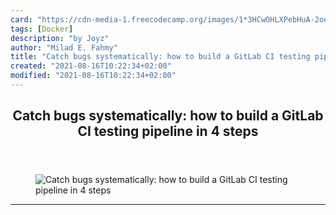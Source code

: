 ```yaml
---
card: "https://cdn-media-1.freecodecamp.org/images/1*3HCwOHLXPebHuA-2oe_FMA.jpeg"
tags: [Docker]
description: "by Joyz"
author: "Milad E. Fahmy"
title: "Catch bugs systematically: how to build a GitLab CI testing pipeline in 4 steps"
created: "2021-08-16T10:22:34+02:00"
modified: "2021-08-16T10:22:34+02:00"
---
```

<div class="site-wrapper">
<main id="site-main" class="site-main outer">
<div class="inner">
<article class="post-full post tag-docker tag-gitlab tag-testing tag-web-development tag-continuou ">
<header class="post-full-header">
<h1 class="post-full-title">Catch bugs systematically: how to build a GitLab CI testing pipeline in 4 steps</h1>
</header>
<figure class="post-full-image">
<picture>
<source media="(max-width: 700px)" sizes="1px" srcset="data:image/gif;base64,R0lGODlhAQABAIAAAAAAAP///yH5BAEAAAAALAAAAAABAAEAAAIBRAA7 1w">
<source media="(min-width: 701px)" sizes="(max-width: 800px) 400px,
(max-width: 1170px) 700px,
1400px" srcset="https://cdn-media-1.freecodecamp.org/images/1*3HCwOHLXPebHuA-2oe_FMA.jpeg 300w,
https://cdn-media-1.freecodecamp.org/images/1*3HCwOHLXPebHuA-2oe_FMA.jpeg 600w,
https://cdn-media-1.freecodecamp.org/images/1*3HCwOHLXPebHuA-2oe_FMA.jpeg 1000w,
https://cdn-media-1.freecodecamp.org/images/1*3HCwOHLXPebHuA-2oe_FMA.jpeg 2000w">
<img onerror="this.style.display='none'" src="https://cdn-media-1.freecodecamp.org/images/1*3HCwOHLXPebHuA-2oe_FMA.jpeg" alt="Catch bugs systematically: how to build a GitLab CI testing pipeline in 4 steps">
</picture>
</figure>
<section class="post-full-content">
<div class="post-content medium-migrated-article">
</div>
<hr>
</section>
</article>
</div>
</main>
</div>
<!-- Google Tag Manager (noscript) -->
<!-- End Google Tag Manager (noscript) -->
